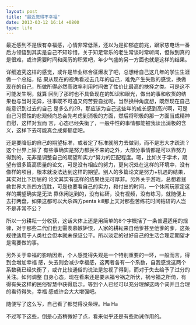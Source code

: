 ```yaml
---
layout: post
title: "最近觉得不幸福"
date: 2013-03-12 16:14 +0800
type: life
---
```

最近感到不是很有幸福感，心情非常低落，还以为是抑郁症前兆，跟家慈电话一番后方领悟到其实是自己不知珍惜，关于知足常乐的老生常谈时常听闻，但做到真的是很难，或许需要时间和阅历的积累吧，年少气盛的另一方面也就是这样的结果。

详细追究这样的感觉，或许是毕业综合征爆发了吧，总想给自己这几年的学生生涯做一个总结，结 果从现在的视角看过去几年的自己，难免产生失败的感觉，换做现在的自己，所做所得必然高效率利用时间做了性价比最高的抉择之类。可是这不可能发生啊，就算 回到了那时也不具备现在的知识和眼光，做出的事和收货的结果也与当时无异，往事既不可追又何苦要自扰呢。当然换种角度想，既然现在自己能意识到过去的自己 是多么的2B，那应该为自己这些年的成长感到高兴啊，可是自己习惯性的悲观倾向总会先考虑到消极的方面，然后将积极的那一方面当成精神自慰，这样对我而 言，心态已经失衡了，一般中性的事情都能被我读出消极的含义，这样下去可能真会成抑郁症吧。

还是要降低的自己的期望标准，或者定了标准就努力去做到，而不是志大才疏流？这个世界上除了 有些事确实是努力都换不来的之外，大部分事情都是可以靠努力得到的，无非是调整自己的期望和实力*努力的匹配程度。嗯，比如关于学术，期望有很多篇高质量的论文，可是没有相应的努力，更何况处在这样的环境中，没有像样的项目，根本就没法达到这样的期望。别人的多篇论文是努力+机遇的结果，其实对比下历届的 论文其实有这样的结果也无可厚非。另外关于游戏，总想着拯救世界大杀四方连胜，可是也要看自己的实力，和付出的时间，一个休闲玩家定这样的期望确实是无法 靠休闲达到的，没有钻研，没有视频，没有练习，就随便上去打两盘，如果这都可以大杀四方penta kill那上天对那些苦练花时间钻研的人岂不是非常不公？

所以一分耕耘一分收获，这话大体上还是用简单的8个字概括了一条普遍适用的规律，对于那些二代们也无需羡慕嫉妒恨，人家的耕耘来自他爹甚至他爹的爹，这条规律适用于人类社会但本就未保证公平。所以淡定的过好自己的生活合理定期望才是需要做的事。

另外关于幸福的影响因素，个人感觉得失观是一个特别重要的一环，一般而言，得到会增加幸福 感，失去则会减少幸福感，这两者各有一个系数，自我感觉这两个系数我已经失衡了，或许比较通俗的说法是忽视了得到，而对于失去给予了过分的关注。如何调整 自身心态，现在看来还是要从福兮祸之所伏，祸兮福之所倚，有得有失这样的民俗智慧中获得启示。等到个人已经可以充分理解这两个词并且合理的看待得失，幸福 感或许会大大增强吧。

随便写了这么写，自己看了都觉得没条理。Ha Ha

不过写下这些，倒是心态稍微好了点，看来似乎还是有些劝诫作用的。


